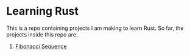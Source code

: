 # Learning Rust

This is a repo containing projects I am making to learn Rust. So far, the projects inside this repo are:

1. [Fibonacci Sequence](/fibonacci_generator/)
